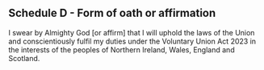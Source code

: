 ## Schedule D - Form of oath or affirmation

I swear by Almighty God [or affirm] that I will uphold the laws of the Union and conscientiously fulfil my duties under the Voluntary Union Act 2023 in the interests of the peoples of Northern Ireland, Wales, England and Scotland.
